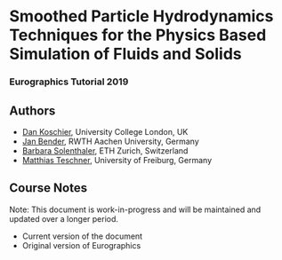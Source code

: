 # Smoothed Particle Hydrodynamics Techniques for the Physics Based Simulation of Fluids and Solids

### Eurographics Tutorial 2019

## Authors

* [Dan Koschier](https://www.dankoschier.de), University College London, UK
* [Jan Bender](https://www.animation.rwth-aachen.de), RWTH Aachen University, Germany
* [Barbara Solenthaler](https://graphics.ethz.ch/~sobarbar), ETH Zurich, Switzerland 
* [Matthias Teschner](https://cg.informatik.uni-freiburg.de), University of Freiburg, Germany

## Course Notes 

Note: This document is work-in-progress and will be maintained and updated over a longer period.

* Current version of the document
* Original version of Eurographics